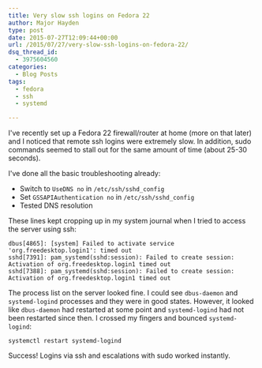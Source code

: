 ```yaml
---
title: Very slow ssh logins on Fedora 22
author: Major Hayden
type: post
date: 2015-07-27T12:09:44+00:00
url: /2015/07/27/very-slow-ssh-logins-on-fedora-22/
dsq_thread_id:
  - 3975604560
categories:
  - Blog Posts
tags:
  - fedora
  - ssh
  - systemd

---
```

I've recently set up a Fedora 22 firewall/router at home (more on that later) and I noticed that remote ssh logins were extremely slow. In addition, sudo commands seemed to stall out for the same amount of time (about 25-30 seconds).

I've done all the basic troubleshooting already:

  * Switch to `UseDNS no` in `/etc/ssh/sshd_config`
  * Set `GSSAPIAuthentication no` in `/etc/ssh/sshd_config`
  * Tested DNS resolution

These lines kept cropping up in my system journal when I tried to access the server using ssh:

```
dbus[4865]: [system] Failed to activate service 'org.freedesktop.login1': timed out
sshd[7391]: pam_systemd(sshd:session): Failed to create session: Activation of org.freedesktop.login1 timed out
sshd[7388]: pam_systemd(sshd:session): Failed to create session: Activation of org.freedesktop.login1 timed out
```


The process list on the server looked fine. I could see `dbus-daemon` and `systemd-logind` processes and they were in good states. However, it looked like `dbus-daemon` had restarted at some point and `systemd-logind` had not been restarted since then. I crossed my fingers and bounced `systemd-logind`:

```
systemctl restart systemd-logind
```


Success! Logins via ssh and escalations with sudo worked instantly.
